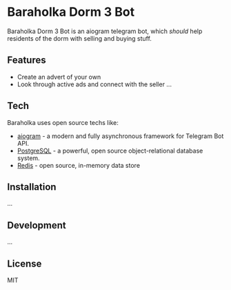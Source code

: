 # Baraholka Dorm 3 Bot



Baraholka Dorm 3 Bot is an aiogram telegram bot, which *should* help residents of the dorm with selling and buying stuff.

## Features

- Create an advert of your own
- Look through active ads and connect with the seller
...



## Tech

Baraholka uses open source techs like:

- [aiogram] - a modern and fully asynchronous framework for Telegram Bot API.
- [PostgreSQL] -  a powerful, open source object-relational database system.
- [Redis] - open source, in-memory data store

## Installation
...

## Development
...

## License

MIT




   [PostgreSQL]: https://www.postgresql.org/
   [aiogram]: <https://github.com/aiogram/aiogram>
   [Redis]: <https://redis.io/>

   
